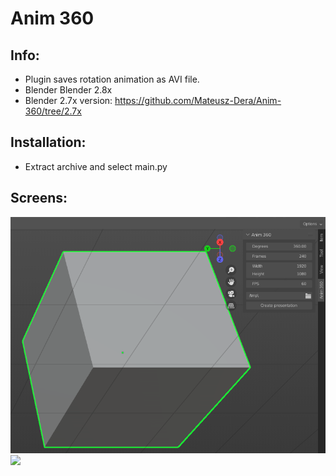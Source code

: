 # Anim 360
## Info:
- Plugin saves rotation animation as AVI file.
- Blender Blender 2.8x
- Blender 2.7x version: https://github.com/Mateusz-Dera/Anim-360/tree/2.7x
## Installation:
- Extract archive and select main.py
## Screens:
![](menu.png)
![](example.gif)
